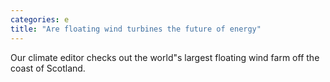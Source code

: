 ```yaml
---
categories: e
title: "Are floating wind turbines the future of energy"
---
```

Our climate editor checks out the world"s largest floating wind farm off the coast of Scotland.